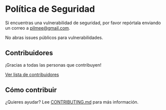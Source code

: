 # Política de Seguridad

Si encuentras una vulnerabilidad de seguridad, por favor repórtala enviando un correo a [pilmee@gmail.com](mailto:pilmee@gmail.com).

No abras issues públicos para vulnerabilidades.

## Contribuidores

¡Gracias a todas las personas que contribuyen!

[Ver lista de contribuidores](https://github.com/ElJijuna/cloc-languages/graphs/contributors)

## Cómo contribuir

¿Quieres ayudar? Lee [CONTRIBUTING.md](CONTRIBUTING.md) para más información.